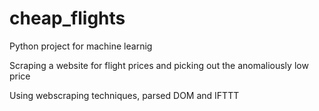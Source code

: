 # cheap_flights

Python project for machine learnig

Scraping a website for flight prices and picking out the anomaliously low price

Using webscraping techniques, parsed DOM and IFTTT
